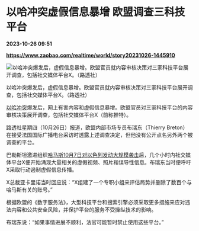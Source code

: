 # 以哈冲突虚假信息暴增 欧盟调查三科技平台

**2023-10-26 09:51**

**https://www.zaobao.com/realtime/world/story20231026-1445910**

![以哈冲突爆发后，虚假信息暴增。欧盟官员就内容审核决策对三家科技平台展开调查，包括社交媒体平台X。（路透社）](https://static.zaobao.com/s3fs-public/styles/article_large_full/public/articles/2023/10/26/2023-10-25T225133Z330861848RC2P92AJP1GJRTRMADP3TWITTER-PRODUCT_0.JPG?itok=wD6wnCej "以哈冲突爆发后，虚假信息暴增。欧盟官员就内容审核决策对三家科技平台展开调查，包括社交媒体平台X。（路透社）")

以哈冲突爆发后，虚假信息暴增。欧盟官员就内容审核决策对三家科技平台展开调查，包括社交媒体平台X。（路透社）

[以哈冲突](https://www.zaobao.com/specials/israel-hamas-conflict)爆发后，网上有害内容和虚假信息暴增。欧盟官员对三家科技平台的内容审核决策展开调查，包括社交媒体平台X（前称推特）。

路透社星期四（10月26日）报道，欧盟内部市场专员布瑞东（Thierry Breton）在接受法国国际广播电台采访时透露上述调查决定，但他没有公开点名另外两个被调查的平台。

巴勒斯坦激进组织[哈马斯10月7日对以色列发动大规模袭击](https://www.zaobao.com/realtime/world/story20231007-1440554)后，几个小时内社交媒体平台X便开始涌现大量相关的虚假视频、照片和误导性信息。布瑞东当时便呼吁X采取行动遏制虚假信息传播。

X总裁亚卡里诺当时回应说：“X组建了一个专职小组来评估局势并删除了数百个与哈马斯有关的账号。”

根据欧盟的《数字服务法》，大型科技平台和搜索引擎必须采取更多措施来应对违法内容和公共安全风险，并保护平台的服务不受操纵技术的影响。

布瑞东说：“如果事情进展不顺利，法官可能暂时禁止使用这些平台。”